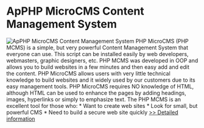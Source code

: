 # ApPHP MicroCMS Content Management System
![ApPHP MicroCMS Content Management System](https://mycommerce.akamaized.net/api/pimages/P300364642/BIG/300364642.PNG)
PHP MicroCMS (PHP MCMS) is a simple, but very powerful Content Management System that everyone can use. This script can be installed easily by web developers, webmasters, graphic designers, etc. PHP MCMS was developed in OOP and allows you to build websites in a few minutes and then easy add and edit the content. PHP MicroCMS allows users with very little technical knowledge to build websites and it widely used by our customers due to its easy management tools. PHP MicroCMS requires NO knowledge of HTML, although HTML can be used to enhance the pages by adding headings, images, hyperlinks or simply to emphasize text. The PHP MCMS is an excellent tool for those who: * Want to create web sites * Look for small, but powerful CMS * Need to build a secure web site quickly
[>> Detailed information](https://secure.shareit.com/shareit/product.html?productid=300364642&affiliateid=200057808)